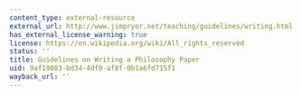 ```yaml
---
content_type: external-resource
external_url: http://www.jimpryor.net/teaching/guidelines/writing.html
has_external_license_warning: true
license: https://en.wikipedia.org/wiki/All_rights_reserved
status: ''
title: Guidelines on Writing a Philosophy Paper
uid: 9af19083-bd34-4df0-af8f-0b1a6fd715f1
wayback_url: ''
---
```

